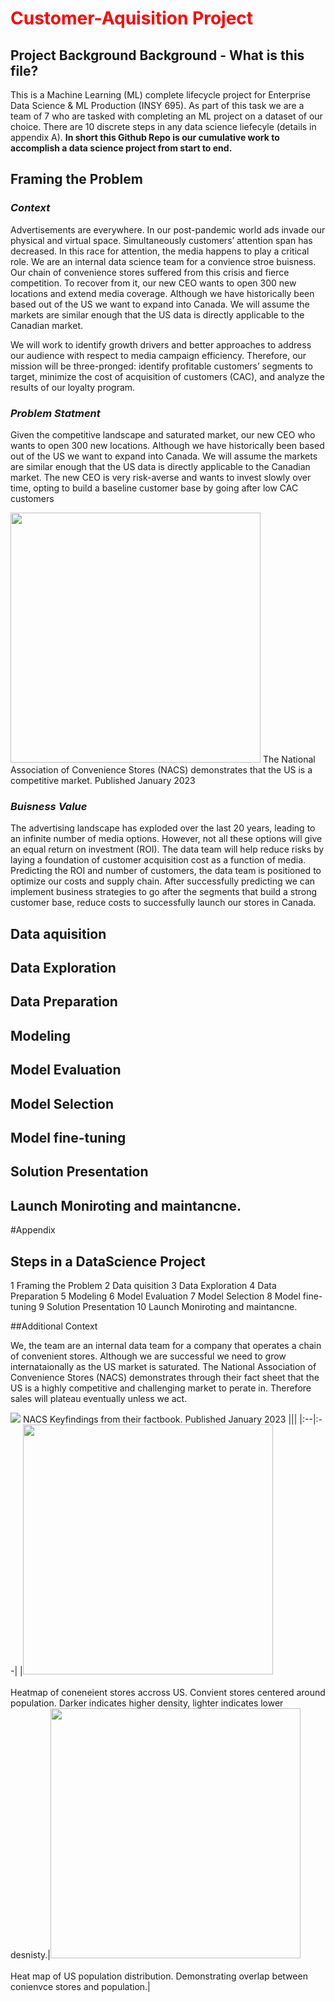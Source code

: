 # <font color=#FF0000>Customer-Aquisition Project</font>

## Project Background Background - What is this file?

This is a Machine Learning (ML) complete lifecycle project for Enterprise Data Science & ML Production (INSY 695). As part of this task we are a team of 7 who are tasked with completing an ML project on a dataset of our choice. There are 10 discrete steps in any data science liefecyle (details in appendix A). **In short this Github Repo is our cumulative work to accomplish a data science project from start to end.**


## Framing the Problem

### *Context*


Advertisements are everywhere. In our post-pandemic world ads invade our physical and virtual space. Simultaneously customers’ attention span has decreased. In this race for attention, the media happens to play a critical role. We are an internal data science team for a convience stroe buisness. Our chain of convenience stores suffered from this crisis and fierce competition. To recover from it, our new CEO wants to open 300 new locations and extend media coverage. Although we have historically been based out of the US we want to expand into Canada. We will assume the markets are similar enough that the US data is directly applicable to the Canadian market. 

We will work to identify growth drivers and better approaches to address our audience with respect to media campaign efficiency. Therefore, our mission will be three-pronged: identify profitable customers’ segments to target, minimize the cost of acquisition of customers (CAC), and analyze the results of our loyalty program. 


### *Problem Statment*


Given the competitive landscape and saturated market, our new CEO who wants to open 300 new locations. Although we have historically been based out of the US we want to expand into Canada. We will assume the markets are similar enough that the US data is directly applicable to the Canadian market. The new CEO is very risk-averse and wants to invest slowly over time, opting to build a baseline customer base by going after low CAC customers

<font size=0.5></font>

<img src="https://user-images.githubusercontent.com/91097605/218141585-85d08804-ba60-4f3b-902d-658e57b75afd.png" width=400> The National Association of Convenience Stores (NACS) demonstrates that the US is a competitive market. Published January 2023


### *Buisness Value*

The advertising landscape has exploded over the last 20 years, leading to an infinite number of media options. However, not all these options will give an equal return on investment (ROI). The data team will help reduce risks by laying a foundation of customer acquisition cost as a function of media. Predicting the ROI and number of customers, the data team is positioned to optimize our costs and supply chain. After successfully predicting we can implement business strategies to go after the segments that build a strong customer base, reduce costs to successfully launch our stores in Canada.  

## Data aquisition

## Data Exploration

## Data Preparation

## Modeling

## Model Evaluation

## Model Selection

## Model fine-tuning

## Solution Presentation

## Launch Moniroting and maintancne.


#Appendix

## Steps in a DataScience Project
1 Framing the Problem
2 Data quisition
3 Data Exploration
4 Data Preparation
5 Modeling
6 Model Evaluation
7 Model Selection
8 Model fine-tuning
9 Solution Presentation
10 Launch Moniroting and maintancne.

##Additional Context

We, the team are an internal data team for a company that operates a chain of convenient stores. Although we are successful we need to grow internataionally as the US market is saturated. The National Association of Convenience Stores (NACS) demonstrates through their fact sheet that the US is a highly competitive and challenging market to perate in. Therefore sales will plateau eventually unless we act. 

<img src="https://user-images.githubusercontent.com/91097605/218141585-85d08804-ba60-4f3b-902d-658e57b75afd.png"> NACS Keyfindings from their factbook. Published January 2023
|||
|:--|:--|
|<img src="https://user-images.githubusercontent.com/91097605/218142344-c2e6b518-eac9-4625-bfde-0f2d3bdc4c33.png" width=400 > <br> <br>  Heatmap of coneneient stores accross US. Convient stores centered around population. Darker indicates higher density, lighter indicates lower desnisty.|<img src="https://user-images.githubusercontent.com/91097605/218147383-16e035a9-c555-431c-9c8b-d9bb70e428ed.png" width=400> <br><br> Heat map of US population distribution. Demonstrating overlap between conienvce stores and population.|
